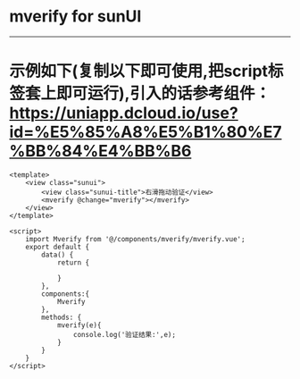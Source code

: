# mverify for sunUI

-----------------------------------


# 示例如下(复制以下即可使用,把script标签套上即可运行),引入的话参考组件：https://uniapp.dcloud.io/use?id=%E5%85%A8%E5%B1%80%E7%BB%84%E4%BB%B6
```
<template>
    <view class="sunui">
        <view class="sunui-title">右滑拖动验证</view>
        <mverify @change="mverify"></mverify>
    </view>
</template>

<script>
    import Mverify from '@/components/mverify/mverify.vue';
    export default {
        data() {
            return {
                
            }
        },
        components:{
            Mverify
        },
        methods: {
            mverify(e){
                console.log('验证结果:',e);
            }
        }
    }
</script>

```